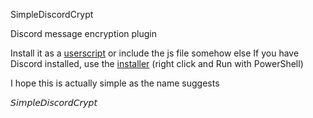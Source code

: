 SimpleDiscordCrypt

Discord message encryption plugin

Install it as a [userscript](https://gitlab.com/An0/SimpleDiscordCrypt/raw/master/SimpleDiscordCrypt.user.js) or include the js file somehow else
If you have Discord installed, use the [installer](https://gitlab.com/An0/SimpleDiscordCrypt/raw/master/SimpleDiscordCryptInstaller.ps1) (right click and Run with PowerShell)

I hope this is actually simple as the name suggests











𝘚𝘪𝘮𝘱𝘭𝘦𝘋𝘪𝘴𝘤𝘰𝘳𝘥𝘊𝘳𝘺𝘱𝘵